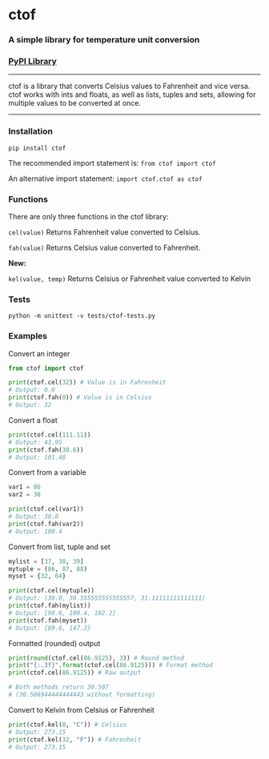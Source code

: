 # ctof
### A simple library for temperature unit conversion
### [PyPI Library](https://pypi.org/project/ctof/)

***

ctof is a library that converts Celsius values to Fahrenheit
and vice versa. ctof works with ints and floats, as well as
lists, tuples and sets, allowing for multiple values to be
converted at once.

***

### Installation

```
pip install ctof
```

The recommended import statement is: `from ctof import ctof`

An alternative import statement: `import ctof.ctof as ctof`

### Functions

There are only three functions in the ctof library:

`cel(value)`
Returns Fahrenheit value converted to Celsius.

`fah(value)`
Returns Celsius value converted to Fahrenheit.

**New:**

`kel(value, temp)`
Returns Celsius or Fahrenheit value converted to Kelvin

### Tests

```
python -m unittest -v tests/ctof-tests.py
```

### Examples

Convert an integer
```py
from ctof import ctof

print(ctof.cel(32)) # Value is in Fahrenheit
# Output: 0.0
print(ctof.fah(0)) # Value is in Celsius
# Output: 32
```
Convert a float
```py
print(ctof.cel(111.11))
# Output: 43.95
print(ctof.fah(38.6))
# Output: 101.48
```

Convert from a variable
```py
var1 = 86
var2 = 38

print(ctof.cel(var1))
# Output: 30.0
print(ctof.fah(var2))
# Output: 100.4
```

Convert from list, tuple and set
```py
mylist = [37, 38, 39]
mytuple = (86, 87, 88)
myset = {32, 64}

print(ctof.cel(mytuple))
# Output: (30.0, 30.555555555555557, 31.11111111111111)
print(ctof.fah(mylist))
# Output: [98.6, 100.4, 102.2]
print(ctof.fah(myset))
# Output: {89.6, 147.2}
```

Formatted (rounded) output
```py
print(round(ctof.cel(86.9125), 3)) # Round method
print("{:.3f}".format(ctof.cel(86.9125))) # Format method
print(ctof.cel(86.9125)) # Raw output

# Both methods return 30.507
# (30.506944444444443 without formatting)
```

Convert to Kelvin from Celsius or Fahrenheit
```py 
print(ctof.kel(0, "C")) # Celsius
# Output: 273.15
print(ctof.kel(32, "F")) # Fahrenheit
# Output: 273.15
```
